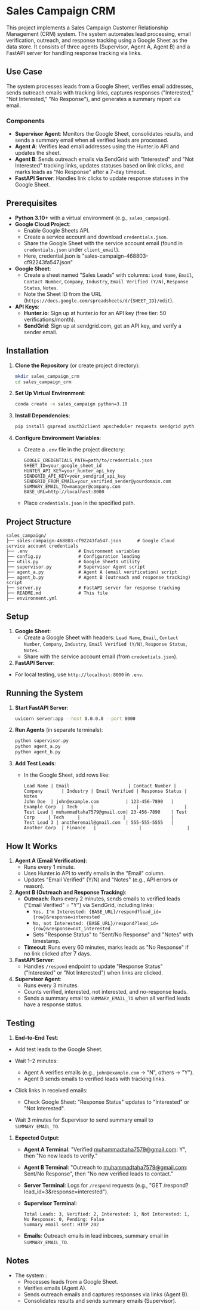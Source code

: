 # Sales Campaign CRM

This project implements a Sales Campaign Customer Relationship Management (CRM) system. The system automates lead processing, email verification, outreach, and response tracking using a Google Sheet as the data store. It consists of three agents (Supervisor, Agent A, Agent B) and a FastAPI server for handling response tracking via links.

## Use Case

The system processes leads from a Google Sheet, verifies email addresses, sends outreach emails with tracking links, captures responses ("Interested," "Not Interested," "No Response"), and generates a summary report via email.

### Components

- **Supervisor Agent**: Monitors the Google Sheet, consolidates results, and sends a summary email when all verified leads are processed.
- **Agent A**: Verifies lead email addresses using the Hunter.io API and updates the sheet.
- **Agent B**: Sends outreach emails via SendGrid with "Interested" and "Not Interested" tracking links, updates statuses based on link clicks, and marks leads as "No Response" after a 7-day timeout.
- **FastAPI Server**: Handles link clicks to update response statuses in the Google Sheet.

## Prerequisites

- **Python 3.10+** with a virtual environment (e.g., `sales_campaign`).
- **Google Cloud Project**:
  - Enable Google Sheets API.
  - Create a service account and download `credentials.json`.
  - Share the Google Sheet with the service account email (found in `credentials.json` under `client_email`).
  - Here, credential.json is "sales-campaign-468803-cf92243fa547.json"
- **Google Sheet**:
  - Create a sheet named "Sales Leads" with columns: `Lead Name`, `Email`, `Contact Number`, `Company`, `Industry`, `Email Verified (Y/N)`, `Response Status`, `Notes`.
  - Note the Sheet ID from the URL (`https://docs.google.com/spreadsheets/d/{SHEET_ID}/edit`).
- **API Keys**:
  - **Hunter.io**: Sign up at hunter.io for an API key (free tier: 50 verifications/month).
  - **SendGrid**: Sign up at sendgrid.com, get an API key, and verify a sender email.

## Installation

1. **Clone the Repository** (or create project directory):

   ```bash
   mkdir sales_campaign_crm
   cd sales_campaign_crm
   ```
2. **Set Up Virtual Environment**:

   ```bash
   conda create -n sales_campaign python=3.10
   ```
3. **Install Dependencies**:

   ```bash
   pip install gspread oauth2client apscheduler requests sendgrid python-dotenv fastapi uvicorn
   ```
4. **Configure Environment Variables**:
   - Create a `.env` file in the project directory:

     ```
     GOOGLE_CREDENTIALS_PATH=path/to/credentials.json
     SHEET_ID=your_google_sheet_id
     HUNTER_API_KEY=your_hunter_api_key
     SENDGRID_API_KEY=your_sendgrid_api_key
     SENDGRID_FROM_EMAIL=your_verified_sender@yourdomain.com
     SUMMARY_EMAIL_TO=manager@company.com
     BASE_URL=http://localhost:8000 
     ```
   - Place `credentials.json` in the specified path.

## Project Structure

```
sales_campaign/
├── sales-campaign-468803-cf92243fa547.json      # Google Cloud service account credentials
├── .env                   # Environment variables
├── config.py              # Configuration loading
├── utils.py               # Google Sheets utility
├── supervisor.py          # Supervisor Agent script
├── agent_a.py             # Agent A (email verification) script
├── agent_b.py             # Agent B (outreach and response tracking) script
├── server.py              # FastAPI server for response tracking
├── README.md              # This file
├── environment.yml
```

## Setup

1. **Google Sheet**:
   - Create a Google Sheet with headers: `Lead Name`, `Email`, `Contact Number`, `Company`, `Industry`, `Email Verified (Y/N)`, `Response Status`, `Notes`.
   - Share with the service account email (from `credentials.json`).
2. **FastAPI Server**:

- For local testing, use `http://localhost:8000` in `.env`.

## Running the System

1. **Start FastAPI Server**:

   ```bash
   uvicorn server:app --host 0.0.0.0 --port 8000
   ```
2. **Run Agents** (in separate terminals):

   ```bash
   python supervisor.py
   python agent_a.py
   python agent_b.py
   ```
3. **Add Test Leads**:
   - In the Google Sheet, add rows like:

     ```
     Lead Name | Email                      | Contact Number | Company       | Industry | Email Verified | Response Status | Notes
     John Doe  | john@example.com          | 123-456-7890   | Example Corp  | Tech     |                |                 | 
     Test Lead | muhammadtaha7579@gmail.com| 23-456-7890    | Test Corp     | Tech     |                |                 | 
     Test Lead 3 | anotheremail@gmail.com  | 555-555-5555   | Another Corp  | Finance   |                |                 | 
     ```

## How It Works

1. **Agent A (Email Verification)**:
   - Runs every 1 minute.
   - Uses Hunter.io API to verify emails in the "Email" column.
   - Updates "Email Verified" (Y/N) and "Notes" (e.g., API errors or reason).
2. **Agent B (Outreach and Response Tracking)**:
   - **Outreach**: Runs every 2 minutes, sends emails to verified leads ("Email Verified" = "Y") via SendGrid, including links:
     - `Yes, I'm Interested: {BASE_URL}/respond?lead_id={row}&response=interested`
     - `No, not Interested: {BASE_URL}/respond?lead_id={row}&response=not_interested`
     - Sets "Response Status" to "Sent/No Response" and "Notes" with timestamp.
   - **Timeout**: Runs every 60 minutes, marks leads as "No Response" if no link clicked after 7 days.
3. **FastAPI Server**:
   - Handles `/respond` endpoint to update "Response Status" ("Interested" or "Not Interested") when links are clicked.
4. **Supervisor Agent**:
   - Runs every 3 minutes.
   - Counts verified, interested, not interested, and no-response leads.
   - Sends a summary email to `SUMMARY_EMAIL_TO` when all verified leads have a response status.

## Testing

1. **End-to-End Test**:

- Add test leads to the Google Sheet.
- Wait 1–2 minutes:
  - Agent A verifies emails (e.g., `john@example.com` → "N", others → "Y").
  - Agent B sends emails to verified leads with tracking links.
- Click links in received emails:
  - Check Google Sheet: "Response Status" updates to "Interested" or "Not Interested".

- Wait 3 minutes for Supervisor to send summary email to `SUMMARY_EMAIL_TO`.

1. **Expected Output**:

   - **Agent A Terminal**: "Verified muhammadtaha7579@gmail.com: Y", then "No new leads to verify."
   - **Agent B Terminal**: "Outreach to muhammadtaha7579@gmail.com: Sent/No Response", then "No new verified leads to contact."
   - **Server Terminal**: Logs for `/respond` requests (e.g., "GET /respond?lead_id=3&response=interested").
   - **Supervisor Terminal**:

     ```
     Total Leads: 3, Verified: 2, Interested: 1, Not Interested: 1, No Response: 0, Pending: False
     Summary email sent: HTTP 202
     ```
   - **Emails**: Outreach emails in lead inboxes, summary email in `SUMMARY_EMAIL_TO`.


## Notes

- The system :
  - Processes leads from a Google Sheet.
  - Verifies emails (Agent A).
  - Sends outreach emails and captures responses via links (Agent B).
  - Consolidates results and sends summary emails (Supervisor).
